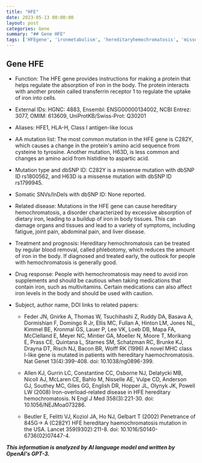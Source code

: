 ```yaml
---
title: "HFE"
date: 2023-05-13 00:00:00
layout: post
categories: Gene
summary: "## Gene HFE"
tags: ['HFEgene', 'ironmetabolism', 'hereditaryhemochromatosis', 'missensemutation', 'phlebotomy', 'ironoverload', 'druginteraction', 'geneticdisorder']
---
```


## Gene HFE

- Function: The HFE gene provides instructions for making a protein that helps regulate the absorption of iron in the body. The protein interacts with another protein called transferrin receptor 1 to regulate the uptake of iron into cells.

- External IDs: HGNC: 4883, Ensembl: ENSG00000134002, NCBI Entrez: 3077, OMIM: 613609, UniProtKB/Swiss-Prot: Q30201

- Aliases: HFE1, HLA-H, Class I antigen-like locus

- AA mutation list: The most common mutation in the HFE gene is C282Y, which causes a change in the protein's amino acid sequence from cysteine to tyrosine. Another mutation, H63D, is less common and changes an amino acid from histidine to aspartic acid.

- Mutation type and dbSNP ID: C282Y is a missense mutation with dbSNP ID rs1800562, and H63D is a missense mutation with dbSNP ID rs1799945.

- Somatic SNVs/InDels with dbSNP ID: None reported.

- Related disease: Mutations in the HFE gene can cause hereditary hemochromatosis, a disorder characterized by excessive absorption of dietary iron, leading to a buildup of iron in body tissues. This can damage organs and tissues and lead to a variety of symptoms, including fatigue, joint pain, abdominal pain, and liver disease.

- Treatment and prognosis: Hereditary hemochromatosis can be treated by regular blood removal, called phlebotomy, which reduces the amount of iron in the body. If diagnosed and treated early, the outlook for people with hemochromatosis is generally good.

- Drug response: People with hemochromatosis may need to avoid iron supplements and should be cautious when taking medications that contain iron, such as multivitamins. Certain medications can also affect iron levels in the body and should be used with caution.

- Subject, author name, DOI links to related papers:

  - Feder JN, Gnirke A, Thomas W, Tsuchihashi Z, Ruddy DA, Basava A, Dormishian F, Domingo R Jr, Ellis MC, Fullan A, Hinton LM, Jones NL, Kimmel BE, Kronmal GS, Lauer P, Lee VK, Loeb DB, Mapa FA, McClelland E, Meyer NC, Mintier GA, Moeller N, Moore T, Morikang E, Prass CE, Quintana L, Starnes SM, Schatzman RC, Brunke KJ, Drayna DT, Risch NJ, Bacon BR, Wolff RK (1996) A novel MHC class I-like gene is mutated in patients with hereditary haemochromatosis. Nat Genet 13(4):399-408. doi: 10.1038/ng0896-399.

  - Allen KJ, Gurrin LC, Constantine CC, Osborne NJ, Delatycki MB, Nicoll AJ, McLaren CE, Bahlo M, Nisselle AE, Vulpe CD, Anderson GJ, Southey MC, Giles GG, English DR, Hopper JL, Olynyk JK, Powell LW (2008) Iron-overload-related disease in HFE hereditary hemochromatosis. N Engl J Med 358(3):221-30. doi: 10.1056/NEJMoa073286.

  - Beutler E, Felitti VJ, Koziol JA, Ho NJ, Gelbart T (2002) Penetrance of 845G-> A (C282Y) HFE hereditary haemochromatosis mutation in the USA. Lancet 359(9302):211-8. doi: 10.1016/S0140-6736(02)07447-4.

**_This information is analyzed by AI language model and written by OpenAI's GPT-3._**